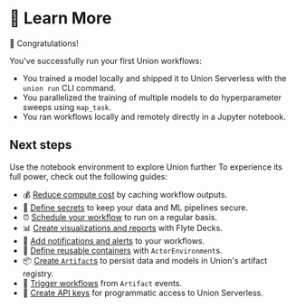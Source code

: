 <br>
<br>
<br>

# 🤔 Learn More

🎉 Congratulations!

You've successfully run your first Union workflows:

- You trained a model locally and shipped it to Union Serverless with the
  `union run` CLI command.
- You parallelized the training of multiple models to do hyperparameter sweeps
  using `map_task`.
- You ran workflows locally and remotely directly in a Jupyter notebook.

## Next steps

Use the notebook environment to explore Union further To experience its
full power, check out the following guides:

- 💰 [Reduce compute cost](https://docs.union.ai/serverless/user-guide/core-concepts/caching) by caching workflow outputs.
- 🤫 [Define secrets](https://docs.union.ai/serverless/user-guide/development-cycle/managing-secrets) to keep your data and ML pipelines secure.
- ⏰ [Schedule your workflow](https://docs.union.ai/serverless/user-guide/core-concepts/launch-plans/schedules#schedules) to run on a regular basis.
- 📊 [Create visualizations and reports](https://docs.union.ai/serverless/api-reference/flytekit-sdk/flyte-deck#flyte-deck) with Flyte Decks.
- 🔔 [Add notifications and alerts](https://docs.union.ai/serverless/user-guide/core-concepts/launch-plans/notifications#notifications) to your workflows.
- 🐳 [Define reusable containers](https://docs.union.ai/serverless/user-guide/core-concepts/actors#actors) with `ActorEnvironment`s.
- 📦 [Create `Artifact`s](https://docs.union.ai/serverless/user-guide/core-concepts/artifacts/declaring-artifacts) to persist data and models in Union's artifact registry.
- 🔀 [Trigger workflows](https://docs.union.ai/serverless/user-guide/core-concepts/artifacts/connecting-workflows-with-artifact-event-triggers) from `Artifact` events.
- 🔑 [Create API keys](https://docs.union.ai/serverless/user-guide/development-cycle/managing-apps) for programmatic access to Union Serverless.
